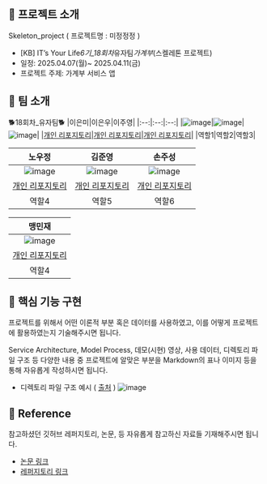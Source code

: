 ## 📑 프로젝트 소개

Skeleton_project ( 프로젝트명 : 미정정정 ) <br/>

- [KB] IT’s Your Life*6기\_18회차*유자팀*가계부*(스켈레톤 프로젝트) <br/>
- 일정: 2025.04.07(월)~ 2025.04.11(금)<br/>
- 프로젝트 주제: 가계부 서비스 앱<br/>

## 👏 팀 소개

🐕18회차\_유자팀🐕
|이은미|이은우|이주영|
|:--:|:--:|:--:|
|![image](https://github.com/khuda-3rd/README_example/assets/90135669/e5ebdc70-3dfa-493f-a865-3d14b2bc7685)|![image](https://github.com/khuda-3rd/README_example/assets/90135669/6f986eee-9e0d-48cb-b2f5-fa9cf785fb8e)|![image](https://github.com/khuda-3rd/README_example/assets/90135669/fcb6281e-6bdd-4f06-9cb7-eb5772c88803)|
|[개인 리포지토리](https://github.com/khuda-3rd)|[개인 리포지토리](https://github.com/khuda-3rd)|[개인 리포지토리](https://github.com/khuda-3rd)|
|역할1|역할2|역할3|

|                                                   노우정                                                   |                                                   김준영                                                   |                                                   손주성                                                   |
| :--------------------------------------------------------------------------------------------------------: | :--------------------------------------------------------------------------------------------------------: | :--------------------------------------------------------------------------------------------------------: |
| ![image](https://github.com/khuda-3rd/README_example/assets/90135669/e5ebdc70-3dfa-493f-a865-3d14b2bc7685) | ![image](https://github.com/khuda-3rd/README_example/assets/90135669/6f986eee-9e0d-48cb-b2f5-fa9cf785fb8e) | ![image](https://github.com/khuda-3rd/README_example/assets/90135669/fcb6281e-6bdd-4f06-9cb7-eb5772c88803) |
|                              [개인 리포지토리](https://github.com/khuda-3rd)                               |                              [개인 리포지토리](https://github.com/khuda-3rd)                               |                              [개인 리포지토리](https://github.com/khuda-3rd)                               |
|                                                   역할4                                                    |                                                   역할5                                                    |                                                   역할6                                                    |

|                                                   맹민재                                                   |
| :--------------------------------------------------------------------------------------------------------: |
| ![image](https://github.com/khuda-3rd/README_example/assets/90135669/e5ebdc70-3dfa-493f-a865-3d14b2bc7685) |
|                              [개인 리포지토리](https://github.com/khuda-3rd)                               |
|                                                   역할4                                                    |

## 🔎 핵심 기능 구현

프로젝트를 위해서 어떤 이론적 부분 혹은 데이터를 사용하였고, 이를 어떻게 프로젝트에 활용하였는지 기술해주시면 됩니다.

Service Architecture, Model Process, 데모(시현) 영상, 사용 데이터, 디렉토리 파일 구조 등 다양한 내용 중 프로젝트에 알맞은 부분을 Markdown의 표나 이미지 등을 통해 자유롭게 작성하시면 됩니다.

- 디렉토리 파일 구조 예시 ( [출처](https://ahnty0122.tistory.com/74) )
  ![image](https://github.com/khuda-3rd/README_example/assets/90135669/a80efb51-3f5c-4441-973d-3ebc15d4adbc)

## 📄 Reference

참고하셨던 깃허브 레퍼지토리, 논문, 등 자유롭게 참고하신 자료들 기재해주시면 됩니다.

- [논문 링크](https://github.com/khuda-3rd)
- [레퍼지토리 링크](https://github.com/khuda-3rd)
